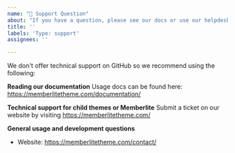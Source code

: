 ```yaml
---
name: "💬 Support Question"
about: "If you have a question, please see our docs or use our helpdesk."
title: ''
labels: 'Type: support'
assignees: ''

---
```


We don't offer technical support on GitHub so we recommend using the following:

**Reading our documentation**
Usage docs can be found here: https://memberlitetheme.com/documentation/

**Technical support for child themes or Memberlite**
Submit a ticket on our website by visiting https://memberlitetheme.com/

**General usage and development questions**
- Website: https://memberlitetheme.com/contact/
